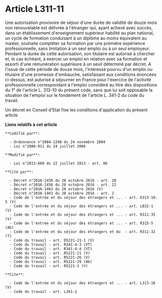 # Article L311-11

Une autorisation provisoire de séjour d'une durée de validité de douze mois non renouvelable est délivrée à l'étranger qui,
ayant achevé avec succès, dans un établissement d'enseignement supérieur habilité au plan national, un cycle de formation
conduisant à un diplôme au moins équivalent au master, souhaite compléter sa formation par une première expérience
professionnelle, sans limitation à un seul emploi ou à un seul employeur. Pendant la durée de cette autorisation, son
titulaire est autorisé à chercher et, le cas échéant, à exercer un emploi en relation avec sa formation et assorti d'une
rémunération supérieure à un seuil déterminé par décret. A l'issue de cette période de douze mois, l'intéressé pourvu d'un
emploi ou titulaire d'une promesse d'embauche, satisfaisant aux conditions énoncées ci-dessus, est autorisé à séjourner en
France pour l'exercice de l'activité professionnelle correspondant à l'emploi considéré au titre des dispositions du 1° de
l'article L. 313-10 du présent code, sans que lui soit opposable la situation de l'emploi sur le fondement de l'article L.
341-2 du code du travail. 

Un décret en Conseil d'Etat fixe les conditions d'application du présent article.

**Liens relatifs à cet article**

	**Codifié par**:

	  - Ordonnance n°2004-1248 du 24 novembre 2004
	  - Loi n°2006-911 du 24 juillet 2006

	**Modifié par**:

	  - Loi n°2013-660 du 22 juillet 2013 - art. 86

	**Cité par**:

	  - Décret n°2016-1456 du 28 octobre 2016 - art. 20
	  - Décret n°2016-1456 du 28 octobre 2016 - art. 22
	  - Décret n°2016-1463 du 28 octobre 2016 (V)
	  - Décret n°2016-1463 du 28 octobre 2016 - art. 2
	  - Code de l'entrée et du séjour des étrangers et ... - art. D313-16-5 (V)
	  - Code de l'entrée et du séjour des étrangers et ... - art. L832-1 (V)
	  - Code de l'entrée et du séjour des étrangers et ... - art. R311-35 (V)
	  - Code de l'entrée et du séjour des étrangers et ... - art. R315-5 (Ab)
	  - Code de l'entrée et du séjour des étrangers et du  - art. R311-32 (T)
	  - Code du travail - art. D5221-21-1 (V)
	  - Code du travail - art. R341-4-3 (VT)
	  - Code du travail - art. R341-4-4 (VT)
	  - Code du travail - art. R5221-21 (V)
	  - Code du travail - art. R5221-26 (V)
	  - Code du travail - art. R5221-29 (Ab)
	  - Code du travail - art. R5221-3 (V)

	**Cite**:

	  - Code de l'entrée et du séjour des étrangers et ... - art. L313-10 (V)
	  - Code du travail - art. L341-2
